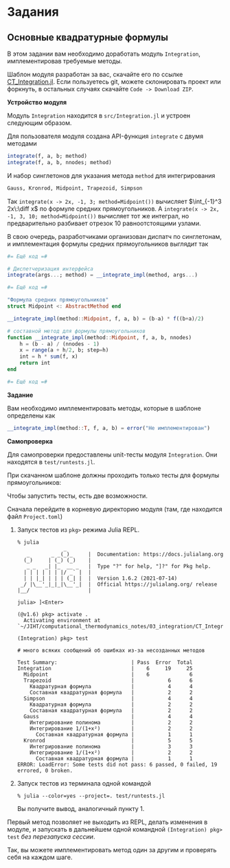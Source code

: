 # Задания

## Основные квадратурные формулы

В этом задании вам необходимо доработать модуль `Integration`, имплементировав требуемые методы.

Шаблон модуля разработан за вас, скачайте его по ссылке [CT_Integration.jl](https://github.com/stepanzh/CT_Integration.jl). Если пользуетесь git, можете склонировать проект или форкнуть, в остальных случаях скачайте `Code -> Download ZIP`.

**Устройство модуля**

Модуль `Integration` находится в `src/Integration.jl` и устроен следующим образом.

Для пользователя модуля создана API-функция `integrate` с двумя методами

```julia
integrate(f, a, b; method)
integrate(f, a, b, nnodes; method)
```

И набор синглетонов для указания метода `method` для интегрирования

```julia
Gauss, Kronrod, Midpoint, Trapezoid, Simpson
```

Так `integrate(x -> 2x, -1, 3; method=Midpoint())` вычисляет $\int_{-1}^3 2x\:\diff x$ по формуле средних прямоугольников. А `integrate(x -> 2x, -1, 3, 10; method=Midpoint())` вычисляет тот же интеграл, но предварительно разбивает отрезок 10 равноотстоящими узлами.

В свою очередь, разработчиками организован диспатч по синглетонам, и имплементация формулы средних прямоугольников выглядит так

```julia
#= Ещё код =#

# Диспетчеризация интерфейса
integrate(args...; method) = __integrate_impl(method, args...)

#= Ещё код =#

"Формула средних прямоугольников"
struct Midpoint <: AbstractMethod end

__integrate_impl(method::Midpoint, f, a, b) = (b-a) * f((b+a)/2)

# составной метод для формулы прямоугольников
function __integrate_impl(method::Midpoint, f, a, b, nnodes)
    h = (b - a) / (nnodes - 1)
    x = range(a + h/2, b; step=h)
    int = h * sum(f, x)
    return int
end

#= Ещё код =#
```


**Задание**

Вам необходимо имплементировать методы, которые в шаблоне определены как

```julia
__integrate_impl(method::T, f, a, b) = error("Не имплементирован")
```

**Самопроверка**

Для самопроверки предоставлены unit-тесты модуля `Integration`. Они находятся в `test/runtests.jl`.

При скачанном шаблоне должны проходить только тесты для формулы прямоугольников:

Чтобы запустить тесты, есть две возможности.

Сначала перейдите в корневую директорию модуля (там, где находится файл `Project.toml`)

1. Запуск тестов из `pkg>` режима Julia REPL.
    
    ```console
    % julia
                   _
       _       _ _(_)_     |  Documentation: https://docs.julialang.org
      (_)     | (_) (_)    |
       _ _   _| |_  __ _   |  Type "?" for help, "]?" for Pkg help.
      | | | | | | |/ _` |  |
      | | |_| | | | (_| |  |  Version 1.6.2 (2021-07-14)
     _/ |\__'_|_|_|\__'_|  |  Official https://julialang.org/ release
    |__/                   |

    julia> ]<Enter>

    (@v1.6) pkg> activate .
      Activating environment at `~/JIHT/computational_thermodynamics_notes/03_integration/CT_Integration.jl_task/Project.toml`

    (Integration) pkg> test

    # много всяких сообщений об ошибках из-за несозданных методов

    Test Summary:                        | Pass  Error  Total
    Integration                          |    6     19     25
      Midpoint                           |    6             6
      Trapezoid                          |           6      6
        Квадратурная формула             |           4      4
        Составная квадратурная формула   |           2      2
      Simpson                            |           4      4
        Квадратурная формула             |           2      2
        Составная квадратурная формула   |           2      2
      Gauss                              |           4      4
        Интегрирование полинома          |           2      2
        Интегрирование 1/(1+x²)          |           2      2
          Составная квадратурная формула |           1      1
      Kronrod                            |           5      5
        Интегрирование полинома          |           3      3
        Интегрирование 1/(1+x²)          |           2      2
          Составная квадратурная формула |           1      1
    ERROR: LoadError: Some tests did not pass: 6 passed, 0 failed, 19 errored, 0 broken.
    ```

2. Запуск тестов из терминала одной командой

    ```console
    % julia --color=yes --project=. test/runtests.jl
    ```

    Вы получите вывод, аналогичный пункту 1.

Первый метод позволяет не выходить из REPL, делать изменения в модуле, и запускать в дальнейшем одной командной `(Integration) pkg> test` *без перезапуска сессии*.

Так, вы можете имплементировать метод один за другим и проверять себя на каждом шаге.
